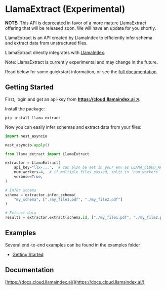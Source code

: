 # LlamaExtract (Experimental)

**NOTE:** This API is deprecated in favor of a more mature LlamaExtract offering that will be released soon. We will have an update for you shortly.


LlamaExtract is an API created by LlamaIndex to efficiently infer schema and extract data from unstructured files.

LlamaExtract directly integrates with [LlamaIndex](https://github.com/run-llama/llama_index).

Note: LlamaExtract is currently experimental and may change in the future.

Read below for some quickstart information, or see the [full documentation](https://docs.cloud.llamaindex.ai/).

## Getting Started

First, login and get an api-key from [**https://cloud.llamaindex.ai ↗**](https://cloud.llamaindex.ai).

Install the package:

`pip install llama-extract`

Now you can easily infer schemas and extract data from your files:

```python
import nest_asyncio

nest_asyncio.apply()

from llama_extract import LlamaExtract

extractor = LlamaExtract(
    api_key="llx-...",  # can also be set in your env as LLAMA_CLOUD_API_KEY
    num_workers=4,  # if multiple files passed, split in `num_workers` API calls
    verbose=True,
)

# Infer schema
schema = extractor.infer_schema(
    "my_schema", ["./my_file1.pdf", "./my_file2.pdf"]
)

# Extract data
results = extractor.extract(schema.id, ["./my_file1.pdf", "./my_file2.pdf"])
```

## Examples

Several end-to-end examples can be found in the examples folder

- [Getting Started](examples/demo_basic.ipynb)

## Documentation

[https://docs.cloud.llamaindex.ai/](https://docs.cloud.llamaindex.ai/)
